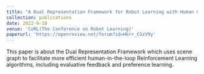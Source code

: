 ```yaml
---
title: "A Dual Representation Framework for Robot Learning with Human Guidance"
collection: publications
date: 2022-9-10
venue: 'CoRL(The Conference on Robot Learning)'
paperurl: 'https://openreview.net/forum?id=H6rr_CGzV9y'
---
```

This paper is about the Dual Representation Framework which uses scene graph to facilitate more efficient human-in-the-loop Reinforcement Learning algorithms, including evaluative feedback and preference learning.
